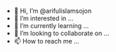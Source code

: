 - 👋 Hi, I’m @arifulislamsojon
- 👀 I’m interested in ...
- 🌱 I’m currently learning ...
- 💞️ I’m looking to collaborate on ...
- 📫 How to reach me ...

<!---
arifulislamsojon/arifulislamsojon is a ✨ special ✨ repository because its `README.md` (this file) appears on your GitHub profile.
You can click the Preview link to take a look at your changes.
--->
